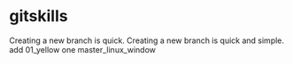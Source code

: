 # gitskills
Creating a new branch is quick.
Creating a new branch is quick and simple.
add 01_yellow one
master_linux_window
